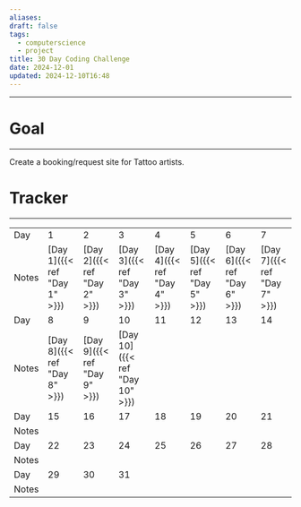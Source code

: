 ```yaml
---
aliases: 
draft: false
tags:
  - computerscience
  - project
title: 30 Day Coding Challenge
date: 2024-12-01
updated: 2024-12-10T16:48
---
```


-------------------------------------------------------------------------------

# Goal
---
Create a booking/request site for Tattoo artists.

# Tracker
---

|       |           |           |            |           |           |           |           |
| ----- | --------- | --------- | ---------- | --------- | --------- | --------- | --------- |
| Day   | 1         | 2         | 3          | 4         | 5         | 6         | 7         |
| Notes | [Day 1]({{< ref "Day 1" >}}) | [Day 2]({{< ref "Day 2" >}}) | [Day 3]({{< ref "Day 3" >}})  | [Day 4]({{< ref "Day 4" >}}) | [Day 5]({{< ref "Day 5" >}}) | [Day 6]({{< ref "Day 6" >}}) | [Day 7]({{< ref "Day 7" >}}) |
| Day   | 8         | 9         | 10         | 11        | 12        | 13        | 14        |
| Notes | [Day 8]({{< ref "Day 8" >}}) | [Day 9]({{< ref "Day 9" >}}) | [Day 10]({{< ref "Day 10" >}}) |           |           |           |           |
| Day   | 15        | 16        | 17         | 18        | 19        | 20        | 21        |
| Notes |           |           |            |           |           |           |           |
| Day   | 22        | 23        | 24         | 25        | 26        | 27        | 28        |
| Notes |           |           |            |           |           |           |           |
| Day   | 29        | 30        | 31         |           |           |           |           |
| Notes |           |           |            |           |           |           |           |

